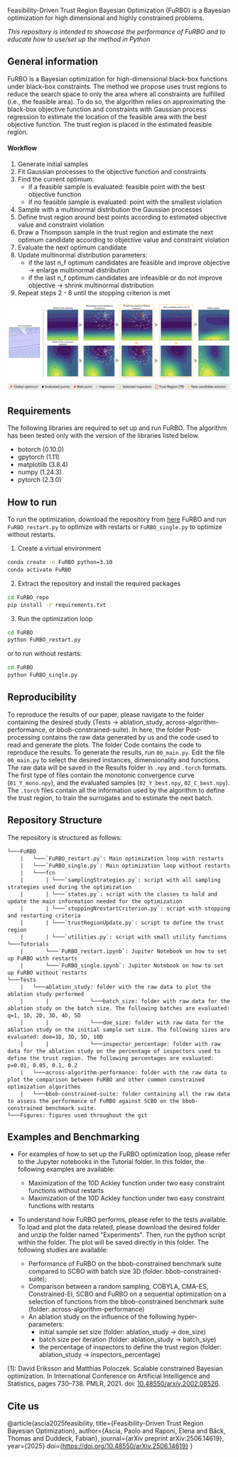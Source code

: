 Feasibility-Driven Trust Region Bayesian Optimization (FuRBO) is a Bayesian optimization for high dimensional and highly constrained problems.

*This repository is intended to showcase the performance of FuRBO and to educate how to use/set up the method in Python*

## General information
FuRBO is a Bayesian optimization for high-dimensional black-box functions under black-box constraints. The method we propose uses trust regions to reduce the search space to only the area where all constraints are fulfilled (i.e., the feasible area). To do so, the algorithm relies on approximating the black-box objective function and constraints with Gaussian process regression to estimate the location of the feasible area with the best objective function. The trust region is placed in the estimated feasible region.

#### Workflow
1. Generate initial samples
2. Fit Gaussian processes to the objective function and constraints
3. Find the current optimum:
	- if a feasible sample is evaluated: feasible point with the best objective function
	- if no feasible sample is evaluated: point with the smallest violation
4. Sample with a multinormal distribution the Gaussian processes
5. Define trust region around best points according to estimated objective value and constraint violation
6. Draw a Thompson sample in the trust region and estimate the next optimum candidate according to objective value and constraint violation
7. Evaluate the next optimum candidate
8. Update multinormal distribution parameters:
	- if the last n_f optimum candidates are feasible and improve objective -> enlarge multinormal distribution
	- if the last n_f optimum candidates are infeasible or do not improve objective -> shrink multinormal distribution
9. Repeat steps 2 - 8 until the stopping criterion is met

![alt text](https://github.com/paoloascia/FuRBO/blob/main/Figures/workflow/graphical_abstract_furbo.png)

## Requirements
The following libraries are required to set up and run FuRBO. The algorithm has been tested only with the version of the libraries listed below.
- botorch (0.10.0)
- gpytorch (1.11)
- matplotlib (3.8.4)
- numpy (1.24.3)
- pytorch (2.3.0)

## How to run
To run the optimization, download the repository from [here](https://anonymous.4open.science/api/repo/FuRBO/zip) FuRBO and run `FuRBO_restart.py` to optimize with restarts or `FuRBO_single.py` to optimize without restarts.

1) Create a virtual environment
```bash
conda create -n FuRBO python=3.10
conda activate FuRBO
```
2) Extract the repository and install the required packages
```bash
cd FuRBO_repo
pip install -r requirements.txt
```
3) Run the optimization loop
```bash
cd FuRBO
python FuRBO_restart.py
```
or to run without restarts:
```bash
cd FuRBO
python FuRBO_single.py
```

## Reproducibility
To reproduce the results of our paper, please navigate to the folder containing the desired study (Tests -> ablation_study, across-algorithm-performance, or bbob-constrained-suite). In here, the folder Post-processing contains the raw data generated by us and the code used to read and generate the plots. The folder Code contains the code to reproduce the results. To generate the results, run `00_main.py`. Edit the file `00_main.py` to select the desired instances, dimensionality and functions. The raw data will be saved in the Results folder in `.npy` and `.torch` formats. The first type of files contain the monotonic convergence curve (`01_Y_mono.npy`), and the evaluated samples (`02_Y_best.npy`, `02_C_best.npy`). The `.torch` files contain all the information used by the algorithm to define the trust region, to train the surrogates and to estimate the next batch.

## Repository Structure
The repository is structured as follows:
```
└───FuRBO
    |   └───`FuRBO_restart.py`: Main optimization loop with restarts
    |   └───`FuRBO_single.py`: Main optimization loop without restarts
    |   └───fcn
    |       | └───`samplingStrategies.py`: script with all sampling strategies used during the optimization
    |       | └───`states.py`: script with the classes to hold and update the main information needed for the optimization
    |       | └───`stoppingNrestartCriterion.py`: script with stopping and restarting criteria
    |       | └───`trustRegionUpdate.py`: script to define the trust region
    |       | └───`utilities.py`: script with small utility functions
└───Tutorials
    |       └───`FuRBO_restart.ipynb`: Jupiter Notebook on how to set up FuRBO with restarts
    |       └───`FuRBO_single.ipynb`: Jupiter Notebook on how to set up FuRBO without restarts
└───Tests
    |   └───ablation_study: folder with the raw data to plot the ablation study performed
    |       |             └───batch_size: folder with raw data for the ablation study on the batch size. The following batches are evaluated: q=1, 1D, 2D, 3D, 4D, 5D
    |       |             └───doe_size: folder with raw data for the ablation study on the initial sample set size. The following sizes are evaluated: doe=1D, 3D, 5D, 10D
    |       |             └───inspector_percentage: folder with raw data for the ablation study on the percentage of inspectors used to define the trust region. The following percentages are evaluated: p=0.01, 0.05, 0.1, 0.2
    |   └───across-algorithm-performance: folder with the raw data to plot the comparison between FuRBO and other common constrained optimization algorithms
    |   └───bbob-constrained-suite: folder containing all the raw data to assess the performance of FuRBO against SCBO on the bbob-constrained benchmark suite.
└───Figures: figures used throughout the git
```

## Examples and Benchmarking
- For examples of how to set up the FuRBO optimization loop, please refer to the Jupyter notebooks in the Tutorial folder. In this folder, the following examples are available:
	- Maximization of the 10D Ackley function under two easy constraint functions without restarts
	- Maximization of the 10D Ackley function under two easy constraint functions with restarts

- To understand how FuRBO performs, please refer to the tests available. To load and plot the data related, please download the desired folder and unzip the folder named "Experiments". Then, run the python script within the folder. The plot will be saved directly in this folder. The following studies are available:
	- Performance of FuRBO on the bbob-constrained benchmark suite compared to SCBO with batch size 3D (folder: bbob-constrained-suite);
 	- Comparison between a random sampling, COBYLA, CMA-ES, Constrained-EI, SCBO and FuRBO on a sequential optimization on a selection of functions from the bbob-constrained benchmark suite (folder: across-algorithm-performance)
  	- An ablation study on the influence of the following hyper-parameters:
  		- initial sample set size (folder: ablation_study -> doe_size)
  	 	- batch size per iteration (folder: ablation_study -> batch_siye)
  	  	- the percentage of inspectors to define the trust region (folder: ablation_study -> inspectors_percentage)

[1]: David Eriksson and Matthias Poloczek. Scalable constrained Bayesian optimization. In International Conference on Artificial Intelligence and Statistics, pages 730–738. PMLR, 2021. doi: [10.48550/arxiv.2002.08526](https://doi.org/10.48550/arxiv.2002.08526).

## Cite us
@article{ascia2025feasibility,
  title={Feasibility-Driven Trust Region Bayesian Optimization},
  author={Ascia, Paolo and Raponi, Elena and Bäck, Thomas and Duddeck, Fabian},
  journal={arXiv preprint arXiv:2506.14619},
  year={2025}
  doi={https://doi.org/10.48550/arXiv.2506.14619}
}

